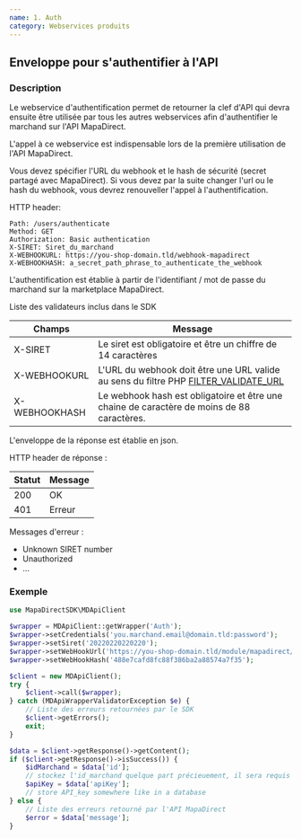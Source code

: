 ```yaml
---
name: 1. Auth
category: Webservices produits
---
```



## Enveloppe pour s'authentifier à l'API ##


### Description ###

Le webservice d'authentification permet de retourner la clef d'API qui devra ensuite être utilisée par tous les autres webservices afin d'authentifier le marchand sur l'API MapaDirect.

L'appel à ce webservice est indispensable lors de la première utilisation de l'API MapaDirect.

Vous devez spécifier l'URL du webhook et le hash de sécurité (secret partagé avec MapaDirect).
Si vous devez par la suite changer l'url ou le hash du webhook, vous devrez renouveller l'appel à l'authentification.

HTTP header:

```
Path: /users/authenticate
Method: GET
Authorization: Basic authentication
X-SIRET: Siret_du_marchand
X-WEBHOOKURL: https://you-shop-domain.tld/webhook-mapadirect
X-WEBHOOKHASH: a_secret_path_phrase_to_authenticate_the_webhook
```

L'authentification est établie à partir de l'identifiant / mot de passe du marchand sur la marketplace MapaDirect.

Liste des validateurs inclus dans le SDK

| Champs | Message |
| ------ | ------ |
| X-SIRET | Le siret est obligatoire et être un chiffre de 14 caractères |
| X-WEBHOOKURL | L'URL du webhook doit être une URL valide au sens du filtre PHP [FILTER_VALIDATE_URL](http://php.net/manual/en/filter.filters.validate.php)|
| X-WEBHOOKHASH | Le webhook hash est obligatoire et être une chaine de caractère de moins de 88 caractères. |

L'enveloppe de la réponse est établie en json.

HTTP header de réponse :

| Statut | Message |
| ------ | ------ |
| 200 | OK |
| 401 | Erreur |

Messages d'erreur :

* Unknown SIRET number
* Unauthorized
* ...

### Exemple ###

```php
use MapaDirectSDK\MDApiClient

$wrapper = MDApiClient::getWrapper('Auth');
$wrapper->setCredentials('you.marchand.email@domain.tld:password');
$wrapper->setSiret('20220220220220');
$wrapper->setWebHookUrl('https://you-shop-domain.tld/module/mapadirect/ordersSync');
$wrapper->setWebHookHash('488e7cafd8fc88f386ba2a88574a7f35');

$client = new MDApiClient();
try {
    $client->call($wrapper);
} catch (MDApiWrapperValidatorException $e) {
    // Liste des erreurs retournées par le SDK
    $client->getErrors();
    exit;
}

$data = $client->getResponse()->getContent();
if ($client->getResponse()->isSuccess()) {
    $idMarchand = $data['id'];
    // stockez l'id_marchand quelque part précieuement, il sera requis dans un wrapper insoupsonné.
    $apiKey = $data['apiKey'];
    // store API_key somewhere like in a database
} else {
    // Liste des erreurs retourné par l'API MapaDirect
    $error = $data['message'];
}

```
